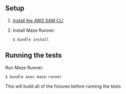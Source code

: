 ## Setup

1. [Install the AWS SAM CLI](https://docs.aws.amazon.com/serverless-application-model/latest/developerguide/serverless-sam-cli-install.html)

1. Install Maze Runner:

    ```sh
    $ bundle install
    ```

## Running the tests

Run Maze Runner:

```sh
$ bundle exec maze-runner
```

This will build all of the fixtures before running the tests
